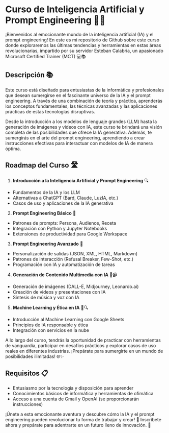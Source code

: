 # Curso de Inteligencia Artificial y Prompt Engineering 🤖🚀

¡Bienvenidos al emocionante mundo de la inteligencia artificial (IA) y el prompt engineering! En este  es mi repositorio de Github sobre este curso donde exploraremos las últimas tendencias y herramientas en estas áreas revolucionarias, impartido por su servidor Esteban Calabria, un apasionado Microsoft Certified Trainer (MCT) 💻📚

## Descripción 📚

Este curso está diseñado para entusiastas de la informática y profesionales que desean sumergirse en el fascinante universo de la IA y el prompt engineering. A través de una combinación de teoría y práctica, aprenderás los conceptos fundamentales, las técnicas avanzadas y las aplicaciones prácticas de estas tecnologías disruptivas.

Desde la introducción a los modelos de lenguaje grandes (LLM) hasta la generación de imágenes y videos con IA, este curso te brindará una visión completa de las posibilidades que ofrece la IA generativa. Además, te sumergirás en el arte del prompt engineering, aprendiendo a crear instrucciones efectivas para interactuar con modelos de IA de manera óptima.

## Roadmap del Curso 🛣️

1. **Introducción a la Inteligencia Artificial y Prompt Engineering** 🔍
  - Fundamentos de la IA y los LLM
  - Alternativas a ChatGPT (Bard, Claude, LuzIA, etc.)
  - Casos de uso y aplicaciones de la IA generativa

2. **Prompt Engineering Básico** 📝
  - Patrones de prompts: Persona, Audience, Receta
  - Integración con Python y Jupyter Notebooks
  - Extensiones de productividad para Google Workspace

3. **Prompt Engineering Avanzado** 🚀
  - Personalización de salidas (JSON, XML, HTML, Markdown)
  - Patrones de interacción (Refusal Breaker, Few-Shot, etc.)
  - Programación con IA y automatización de tareas

4. **Generación de Contenido Multimedia con IA** 🎨📹
  - Generación de imágenes (DALL-E, Midjourney, Leonardo.ai)
  - Creación de videos y presentaciones con IA
  - Síntesis de música y voz con IA

5. **Machine Learning y Ética en IA** 🧠🔍
  - Introducción al Machine Learning con Google Sheets
  - Principios de IA responsable y ética
  - Integración con servicios en la nube

A lo largo del curso, tendrás la oportunidad de practicar con herramientas de vanguardia, participar en desafíos prácticos y explorar casos de uso reales en diferentes industrias. ¡Prepárate para sumergirte en un mundo de posibilidades ilimitadas! 🌐✨

## Requisitos 📋

- Entusiasmo por la tecnología y disposición para aprender
- Conocimientos básicos de informática y herramientas de ofimática
- Acceso a una cuenta de Gmail y OpenAI (se proporcionarán instrucciones)

¡Únete a esta emocionante aventura y descubre cómo la IA y el prompt engineering pueden revolucionar tu forma de trabajar y crear! 🎉 Inscríbete ahora y prepárate para adentrarte en un futuro lleno de innovación. 🔮
